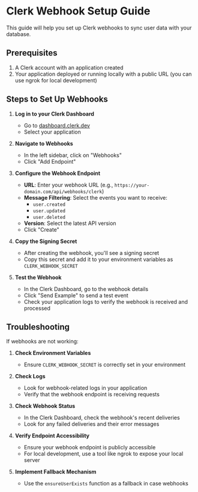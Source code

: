 # Clerk Webhook Setup Guide

This guide will help you set up Clerk webhooks to sync user data with your database.

## Prerequisites

1. A Clerk account with an application created
2. Your application deployed or running locally with a public URL (you can use ngrok for local development)

## Steps to Set Up Webhooks

1. **Log in to your Clerk Dashboard**
   - Go to [dashboard.clerk.dev](https://dashboard.clerk.dev)
   - Select your application

2. **Navigate to Webhooks**
   - In the left sidebar, click on "Webhooks"
   - Click "Add Endpoint"

3. **Configure the Webhook Endpoint**
   - **URL**: Enter your webhook URL (e.g., `https://your-domain.com/api/webhooks/clerk`)
   - **Message Filtering**: Select the events you want to receive:
     - `user.created`
     - `user.updated`
     - `user.deleted`
   - **Version**: Select the latest API version
   - Click "Create"

4. **Copy the Signing Secret**
   - After creating the webhook, you'll see a signing secret
   - Copy this secret and add it to your environment variables as `CLERK_WEBHOOK_SECRET`

5. **Test the Webhook**
   - In the Clerk Dashboard, go to the webhook details
   - Click "Send Example" to send a test event
   - Check your application logs to verify the webhook is received and processed

## Troubleshooting

If webhooks are not working:

1. **Check Environment Variables**
   - Ensure `CLERK_WEBHOOK_SECRET` is correctly set in your environment

2. **Check Logs**
   - Look for webhook-related logs in your application
   - Verify that the webhook endpoint is receiving requests

3. **Check Webhook Status**
   - In the Clerk Dashboard, check the webhook's recent deliveries
   - Look for any failed deliveries and their error messages

4. **Verify Endpoint Accessibility**
   - Ensure your webhook endpoint is publicly accessible
   - For local development, use a tool like ngrok to expose your local server

5. **Implement Fallback Mechanism**
   - Use the `ensureUserExists` function as a fallback in case webhooks